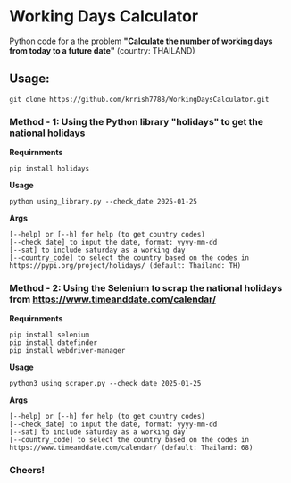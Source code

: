 # Working Days Calculator 

Python code for a the problem **"Calculate the number of working days from today to a future date"** (country: THAILAND)


## Usage:

```
git clone https://github.com/krrish7788/WorkingDaysCalculator.git
```

### Method - 1: Using the Python library "holidays" to get the national holidays

**Requirnments**
```
pip install holidays
```
**Usage**
```
python using_library.py --check_date 2025-01-25
```
**Args**
```
[--help] or [--h] for help (to get country codes)
[--check_date] to input the date, format: yyyy-mm-dd
[--sat] to include saturday as a working day
[--country_code] to select the country based on the codes in https://pypi.org/project/holidays/ (default: Thailand: TH)
```

### Method - 2: Using the Selenium to scrap the national holidays from https://www.timeanddate.com/calendar/

**Requirnments**
```
pip install selenium
pip install datefinder
pip install webdriver-manager
```
**Usage**
```
python3 using_scraper.py --check_date 2025-01-25
```
**Args**
```
[--help] or [--h] for help (to get country codes)
[--check_date] to input the date, format: yyyy-mm-dd
[--sat] to include saturday as a working day
[--country_code] to select the country based on the codes in https://www.timeanddate.com/calendar/ (default: Thailand: 68)
```

### Cheers!
